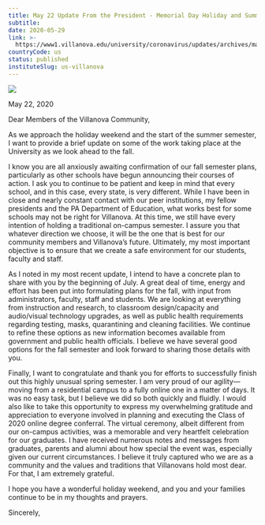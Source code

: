 ```yaml
---
title: May 22 Update From the President - Memorial Day Holiday and Summer Semester
subtitle: 
date: 2020-05-29
link: >-
  https://www1.villanova.edu/university/coronavirus/updates/archives/may-22-update-memorial-holiday-summer-semester.html
countryCode: us
status: published
instituteSlug: us-villanova
---
```

![](https://www1.villanova.edu/etc/designs/villanova/favicon.ico)

May 22, 2020

Dear Members of the Villanova Community,

As we approach the holiday weekend and the start of the summer semester, I want to provide a brief update on some of the work taking place at the University as we look ahead to the fall.

I know you are all anxiously awaiting confirmation of our fall semester plans, particularly as other schools have begun announcing their courses of action. I ask you to continue to be patient and keep in mind that every school, and in this case, every state, is very different. While I have been in close and nearly constant contact with our peer institutions, my fellow presidents and the PA Department of Education, what works best for some schools may not be right for Villanova. At this time, we still have every intention of holding a traditional on-campus semester. I assure you that whatever direction we choose, it will be the one that is best for our community members and Villanova’s future. Ultimately, my most important objective is to ensure that we create a safe environment for our students, faculty and staff.

As I noted in my most recent update, I intend to have a concrete plan to share with you by the beginning of July. A great deal of time, energy and effort has been put into formulating plans for the fall, with input from administrators, faculty, staff and students. We are looking at everything from instruction and research, to classroom design/capacity and audio/visual technology upgrades, as well as public health requirements regarding testing, masks, quarantining and cleaning facilities. We continue to refine these options as new information becomes available from government and public health officials. I believe we have several good options for the fall semester and look forward to sharing those details with you.

Finally, I want to congratulate and thank you for efforts to successfully finish out this highly unusual spring semester. I am very proud of our agility—moving from a residential campus to a fully online one in a matter of days. It was no easy task, but I believe we did so both quickly and fluidly. I would also like to take this opportunity to express my overwhelming gratitude and appreciation to everyone involved in planning and executing the Class of 2020 online degree conferral. The virtual ceremony, albeit different from our on-campus activities, was a memorable and very heartfelt celebration for our graduates. I have received numerous notes and messages from graduates, parents and alumni about how special the event was, especially given our current circumstances. I believe it truly captured who we are as a community and the values and traditions that Villanovans hold most dear. For that, I am extremely grateful.

I hope you have a wonderful holiday weekend, and you and your families continue to be in my thoughts and prayers.

Sincerely,